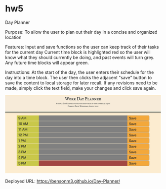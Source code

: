 # hw5
Day Planner

Purpose:
To allow the user to plan out their day in a concise and organized location

Features:
Input and save functions so the user can keep track of their tasks for the current day
Current time block is highlighted red so the user will know what they should currently be
doing, and past events will turn grey. Any future time blocks will appear green.

Instructions:
At the start of the day, the user enters their schedule for the day into a time block.
The user then clicks the adjacent "save" button to save the content to local storage for 
later recall.
If any revisions need to be made, simply click the text field, make your changes and click
save again.

![alt text](https://github.com/Bensonm3/Day-Planner/blob/master/Screen%20Shot%202020-08-12%20at%205.38.24%20PM.png)

Deployed URL:
https://bensonm3.github.io/Day-Planner/
